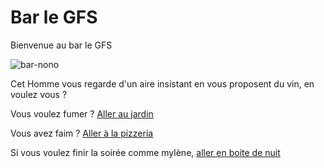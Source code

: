 # Bar le GFS
Bienvenue au bar le GFS

![bar-nono](https://github.com/noahbhme/labyrinthe-sio24/assets/71257089/e0a1ea05-51d0-4a30-b865-5aee16e1de2c)

Cet Homme vous regarde d'un aire insistant en vous proposent du vin, en voulez vous ?

Vous voulez fumer ? [Aller au jardin](jardin.md)

Vous avez faim ? [Aller à la pizzeria](pizzeria.md)

Si vous voulez finir la soirée comme mylène, [aller en boite de nuit](boite.md)
